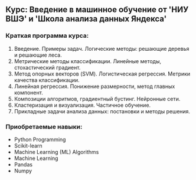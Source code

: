 ## Курс: Введение в машинное обучение от 'НИУ ВШЭ' и 'Школа анализа данных Яндекса' 

### Краткая программа курса:
1. Введение. Примеры задач. Логические методы: решающие деревья и решающие леса.
2. Метрические методы классификации. Линейные методы, стохастический градиент.
3. Метод опорных векторов (SVM). Логистическая регрессия. Метрики качества классификации.
4. Линейная регрессия. Понижение размерности, метод главных компонент.
5. Композиции алгоритмов, градиентный бустинг. Нейронные сети.
6. Кластеризация и визуализация. Частичное обучение.
7. Прикладные задачи анализа данных: постановки и методы решения.


### Приобретаемые навыки:
- Python Programming
- Scikit-learn
- Machine Learning (ML) Algorithms
- Machine Learning
- Pandas
- Numpy